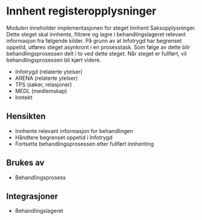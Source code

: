 # Innhent registeropplysninger

Modulen inneholder implementasjonen for steget Innhent Saksopplysninger. Dette steget skal innhente, filtrere og lagre i behandlingslageret relevant informasjon fra følgende kilder. På grunn av at Infotrygd har begrenset oppetid, utføres steget asynkront i en prosesstask. Som følge av dette blir behandlingsprosessen delt i to ved dette steget. Når steget er fullført, vil behandlingsprosessen bli kjørt videre.

* Infotrygd (relaterte ytelser)
* ARENA (relaterte ytelser)
* TPS (søker, relasjoner)
* MEDL (medlemskap)
* Inntekt

## Hensikten

* Innhente relevant informasjon for behandlingen
* Håndtere begrenset oppetid i Infotrygd
* Fortsette behandlingsprosessen etter fullført innhenting

## Brukes av

* Behandlingsprosess

## Integrasjoner

* Behandlingslageret
